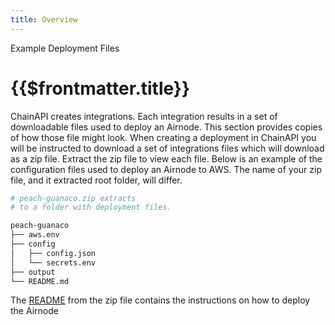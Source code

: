 ```yaml
---
title: Overview
---
```


<TitleSpan>Example Deployment Files</TitleSpan>

# {{$frontmatter.title}}

<TocHeader />
<TOC class="table-of-contents" :include-level="[2,3]" />

<!-- Normally the "Overview" of a section (folder in hte sidebar)
goes into a README.md file which is always the root document in VuePress for a directory.
This cannot be done here because the deployment example files already has a README.md.
-->

ChainAPI creates integrations. Each integration results in a set of downloadable
files used to deploy an Airnode. This section provides copies of how those file
might look. When creating a deployment in ChainAPI you will be instructed to
download a set of integrations files which will download as a zip file. Extract
the zip file to view each file. Below is an example of the configuration files
used to deploy an Airnode to AWS. The name of your zip file, and it extracted
root folder, will differ.

```bash
# peach-guanaco.zip extracts
# to a folder with deployment files.

peach-guanaco
├── aws.env
├── config
│   ├── config.json
│   └── secrets.env
├── output
└── README.md
```

The [README](./README.md) from the zip file contains the instructions on how to
deploy the Airnode
